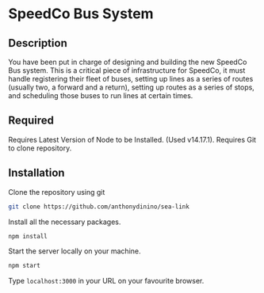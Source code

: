 # SpeedCo Bus System

## Description

You have been put in charge of designing and building the new SpeedCo Bus system. This is a critical piece of infrastructure for SpeedCo, it must handle registering their fleet of buses, setting up lines as a series of routes (usually two, a forward and a return), setting up routes as a series of stops, and scheduling those buses to run lines at certain times.

## Required

Requires Latest Version of Node to be Installed. (Used v14.17.1).
Requires Git to clone repository.

## Installation
Clone the repository using git

```bash
git clone https://github.com/anthonydinino/sea-link
```


Install all the necessary packages.
```bash
npm install
```

Start the server locally on your machine.
```bash
npm start
```

Type `localhost:3000` in your URL on your favourite browser.












